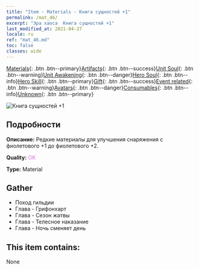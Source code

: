 ```yaml
---
title: "Item - Materials - Книга сущностей +1"
permalink: /mat_46/
excerpt: "Эра хаоса  Книга сущностей +1"
last_modified_at: 2021-04-27
locale: ru
ref: "mat_46.md"
toc: false
classes: wide
---
```

 [Materials](/ItemsRU/){: .btn .btn--primary}[Artifacts](/ItemsRU/Artifacts/){: .btn .btn--success}[Unit Soul](/ItemsRU/UnitSoul/){: .btn .btn--warning}[Unit Awakening](/ItemsRU/UnitAwakening/){: .btn .btn--danger}[Hero Soul](/ItemsRU/HeroSoul/){: .btn .btn--info}[Hero Skill](/ItemsRU/HeroSkill/){: .btn .btn--primary}[Gift](/ItemsRU/Gift/){: .btn .btn--success}[Event related](/ItemsRU/Events/){: .btn .btn--warning}[Avatars](/ItemsRU/Avatars/){: .btn .btn--danger}[Consumables](/ItemsRU/Consumables/){: .btn .btn--info}[Unknown](/ItemsRU/Unknown/){: .btn .btn--primary}

 ![Книга сущностей +1](/images/t/i_cailiao_hexin2.png)

## Подробности
 **Описание:** Редкие материалы для улучшения снаряжения c фиолетового +1 до фиолетового +2.

 **Quality:** <span style="color: #DA70D6">OK</span>

 **Type:** Material

## Gather

*    Поход гильдии 
*    Глава - Грифонхарт 
*    Глава - Сезон жатвы 
*    Глава - Телесное наказание 
*    Глава - Ночь сменяет день 

## This item contains:

  None

